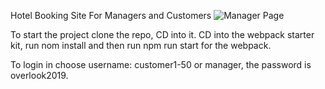 Hotel Booking Site For Managers and Customers
![Manager Page](https://github.com/MattTuring/overlook/blob/master/overlook_manager.png)

To start the project clone the repo, CD into it. CD into the webpack starter kit, run nom install and then run npm run start for the webpack.

To login in choose username: customer1-50 or manager, the password is overlook2019.

